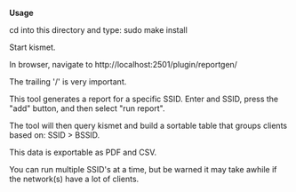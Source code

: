 **Usage**

cd into this directory and type:
sudo make install

Start kismet.

In browser, navigate to http://localhost:2501/plugin/reportgen/

The trailing '/' is very important.

This tool generates a report for a specific SSID. Enter and SSID, press the "add" button, and then select "run report".

The tool will then query kismet and build a sortable table that groups clients based on: SSID > BSSID.

This data is exportable as PDF and CSV.

You can run multiple SSID's at a time, but be warned it may take awhile if the network(s) have a lot of clients.
